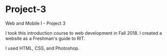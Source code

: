 # Project-3
Web and Mobile I - Project 3

I took this introduction course to web development in Fall 2018. I created a website as a Freshman's guide to RIT.

I used HTML, CSS, and Photoshop.

